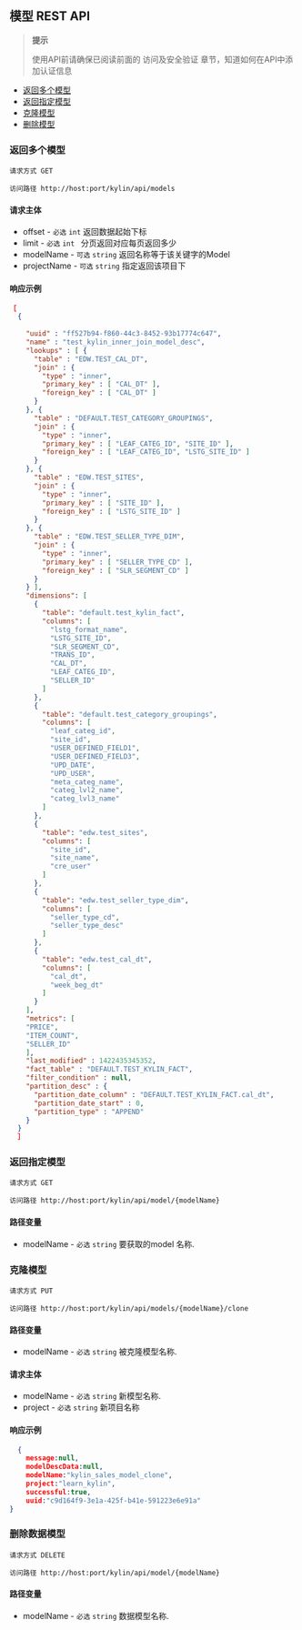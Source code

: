 ## 模型 REST API

> **提示**
>
> 使用API前请确保已阅读前面的 访问及安全验证 章节，知道如何在API中添加认证信息
>


* [返回多个模型](#list-models)
* [返回指定模型](#get-model)
* [克隆模型](#clone-model)
* [删除模型](#drop-model)

### 返回多个模型
`请求方式 GET`

`访问路径 http://host:port/kylin/api/models`

#### 请求主体
* offset - `必选` `int` 返回数据起始下标
* limit - `必选` `int ` 分页返回对应每页返回多少
* modelName - `可选` `string` 返回名称等于该关键字的Model
* projectName - `可选` `string` 指定返回该项目下

#### 响应示例
```json
［
  {
   
    "uuid" : "ff527b94-f860-44c3-8452-93b17774c647",
    "name" : "test_kylin_inner_join_model_desc",
    "lookups" : [ {
      "table" : "EDW.TEST_CAL_DT",
      "join" : {
        "type" : "inner",
        "primary_key" : [ "CAL_DT" ],
        "foreign_key" : [ "CAL_DT" ]
      }
    }, {
      "table" : "DEFAULT.TEST_CATEGORY_GROUPINGS",
      "join" : {
        "type" : "inner",
        "primary_key" : [ "LEAF_CATEG_ID", "SITE_ID" ],
        "foreign_key" : [ "LEAF_CATEG_ID", "LSTG_SITE_ID" ]
      }
    }, {
      "table" : "EDW.TEST_SITES",
      "join" : {
        "type" : "inner",
        "primary_key" : [ "SITE_ID" ],
        "foreign_key" : [ "LSTG_SITE_ID" ]
      }
    }, {
      "table" : "EDW.TEST_SELLER_TYPE_DIM",
      "join" : {
        "type" : "inner",
        "primary_key" : [ "SELLER_TYPE_CD" ],
        "foreign_key" : [ "SLR_SEGMENT_CD" ]
      }
    } ],
    "dimensions": [
      {
        "table": "default.test_kylin_fact",
        "columns": [
          "lstg_format_name",
          "LSTG_SITE_ID",
          "SLR_SEGMENT_CD",
          "TRANS_ID",
          "CAL_DT",
          "LEAF_CATEG_ID",
          "SELLER_ID"
        ]
      },
      {
        "table": "default.test_category_groupings",
        "columns": [
          "leaf_categ_id",
          "site_id",
          "USER_DEFINED_FIELD1",
          "USER_DEFINED_FIELD3",
          "UPD_DATE",
          "UPD_USER",
          "meta_categ_name",
          "categ_lvl2_name",
          "categ_lvl3_name"
        ]
      },
      {
        "table": "edw.test_sites",
        "columns": [
          "site_id",
          "site_name",
          "cre_user"
        ]
      },
      {
        "table": "edw.test_seller_type_dim",
        "columns": [
          "seller_type_cd",
          "seller_type_desc"
        ]
      },
      {
        "table": "edw.test_cal_dt",
        "columns": [
          "cal_dt",
          "week_beg_dt"
        ]
      }
    ],
    "metrics": [
    "PRICE",
    "ITEM_COUNT",
    "SELLER_ID"
    ],
    "last_modified" : 1422435345352,
    "fact_table" : "DEFAULT.TEST_KYLIN_FACT",
    "filter_condition" : null,
    "partition_desc" : {
      "partition_date_column" : "DEFAULT.TEST_KYLIN_FACT.cal_dt",
      "partition_date_start" : 0,
      "partition_type" : "APPEND"
    }
  }
  ］
```

### 返回指定模型
`请求方式 GET`

`访问路径 http://host:port/kylin/api/model/{modelName}`

#### 路径变量
* modelName - `必选` `string` 要获取的model 名称.

### 克隆模型
`请求方式 PUT`

`访问路径 http://host:port/kylin/api/models/{modelName}/clone`

#### 路径变量
* modelName - `必选` `string` 被克隆模型名称.

#### 请求主体
* modelName - `必选` `string` 新模型名称.
* project - `必选` `string` 新项目名称 


#### 响应示例
```json
  {
    message:null,
    modelDescData:null,
    modelName:"kylin_sales_model_clone",
    project:"learn_kylin",
    successful:true,
    uuid:"c9d164f9-3e1a-425f-b41e-591223e6e91a"
}
```

### 删除数据模型
`请求方式 DELETE`

`访问路径 http://host:port/kylin/api/model/{modelName}`

#### 路径变量
* modelName - `必选` `string` 数据模型名称.
